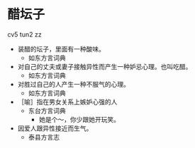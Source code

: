 





# 醋坛子
cv5 tun2 zz
+ 装醋的坛子，里面有一种酸味。
  * 如东方言词典
+ 对自己的丈夫或妻子接触异性而产生一种妒忌心理。也叫吃醋。
  * 如东方言词典
+ 对胜过自己的人产生一种不服气的心理。
  * 如东方言词典
+ ［喻］指在男女关系上嫉妒心强的人
  * 东台方言词典
    - 她是个～，你少跟她开玩笑。
+ 因爱人跟异性接近而生气。
  * 泰县方言志
